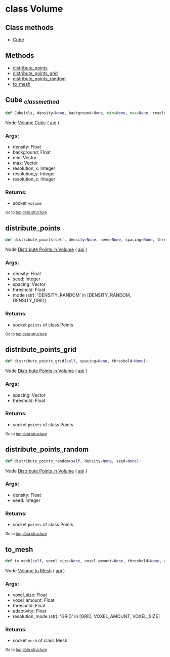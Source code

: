 # class Volume


## Class methods

- [Cube](#Cube-classmethod)


## Methods

- [distribute_points](#distribute_points)
- [distribute_points_grid](#distribute_points_grid)
- [distribute_points_random](#distribute_points_random)
- [to_mesh](#to_mesh)

## Cube <sub>*classmethod*</sub>

```python
def Cube(cls, density=None, background=None, min=None, max=None, resolution_x=None, resolution_y=None, resolution_z=None):

```
Node [Volume Cube](https://docs.blender.org/manual/en/latest/modeling/geometry_nodes/volume/volume_cube.html) ( [api](https://docs.blender.org/api/current/bpy.types.GeometryNodeVolumeCube.html) )

### Args:
- density: Float
- background: Float
- min: Vector
- max: Vector
- resolution_x: Integer
- resolution_y: Integer
- resolution_z: Integer

### Returns:
- socket `volume`

<sub>Go to [top](#class-Volume) [data structure](../structure.md)</sub>

## distribute_points

```python
def distribute_points(self, density=None, seed=None, spacing=None, threshold=None, mode='DENSITY_RANDOM'):

```
Node [Distribute Points in Volume](https://docs.blender.org/manual/en/latest/modeling/geometry_nodes/point/distribute_points_in_volume.html) ( [api](https://docs.blender.org/api/current/bpy.types.GeometryNodeDistributePointsInVolume.html) )

### Args:
- density: Float
- seed: Integer
- spacing: Vector
- threshold: Float
- mode (str): 'DENSITY_RANDOM' in [DENSITY_RANDOM, DENSITY_GRID]

### Returns:
- socket `points` of class Points

<sub>Go to [top](#class-Volume) [data structure](../structure.md)</sub>

## distribute_points_grid

```python
def distribute_points_grid(self, spacing=None, threshold=None):

```
Node [Distribute Points in Volume](https://docs.blender.org/manual/en/latest/modeling/geometry_nodes/point/distribute_points_in_volume.html) ( [api](https://docs.blender.org/api/current/bpy.types.GeometryNodeDistributePointsInVolume.html) )

### Args:
- spacing: Vector
- threshold: Float

### Returns:
- socket `points` of class Points

<sub>Go to [top](#class-Volume) [data structure](../structure.md)</sub>

## distribute_points_random

```python
def distribute_points_random(self, density=None, seed=None):

```
Node [Distribute Points in Volume](https://docs.blender.org/manual/en/latest/modeling/geometry_nodes/point/distribute_points_in_volume.html) ( [api](https://docs.blender.org/api/current/bpy.types.GeometryNodeDistributePointsInVolume.html) )

### Args:
- density: Float
- seed: Integer

### Returns:
- socket `points` of class Points

<sub>Go to [top](#class-Volume) [data structure](../structure.md)</sub>

## to_mesh

```python
def to_mesh(self, voxel_size=None, voxel_amount=None, threshold=None, adaptivity=None, resolution_mode='GRID'):

```
Node [Volume to Mesh](https://docs.blender.org/manual/en/latest/modeling/geometry_nodes/volume/volume_to_mesh.html) ( [api](https://docs.blender.org/api/current/bpy.types.GeometryNodeVolumeToMesh.html) )

### Args:
- voxel_size: Float
- voxel_amount: Float
- threshold: Float
- adaptivity: Float
- resolution_mode (str): 'GRID' in [GRID, VOXEL_AMOUNT, VOXEL_SIZE]

### Returns:
- socket `mesh` of class Mesh

<sub>Go to [top](#class-Volume) [data structure](../structure.md)</sub>

